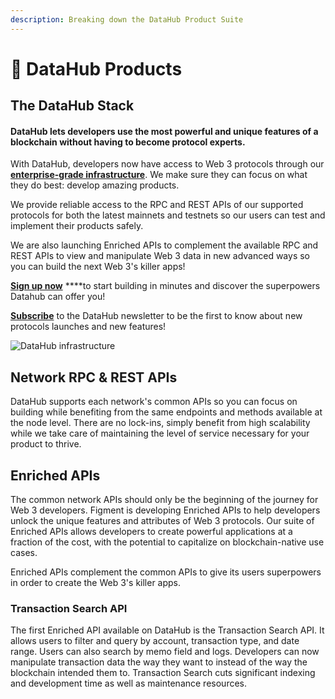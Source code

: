 ```yaml
---
description: Breaking down the DataHub Product Suite
---
```


# 📍 DataHub Products

## The DataHub Stack

#### DataHub lets developers use the most powerful and unique features of a blockchain without having to become protocol experts.

With DataHub, developers now have access to Web 3 protocols through our [**enterprise-grade infrastructure**](https://learn.datahub.figment.io/guides/datahub-infrastructure). We make sure they can focus on what they do best: develop amazing products.

We provide reliable access to the RPC and REST APIs of our supported protocols for both the latest mainnets and testnets so our users can test and implement their products safely. 

We are also launching Enriched APIs to complement the available RPC and REST APIs to view and manipulate Web 3 data in new advanced ways so you can build the next Web 3's killer apps! 

[**Sign up now**](https://datahub.figment.io/sign_up) ****to start building in minutes and discover the superpowers Datahub can offer you! 

[**Subscribe**](https://datahub.figment.io/subscribe) to the DataHub newsletter to be the first to know about new protocols launches and new features! 

![DataHub infrastructure](https://lh3.googleusercontent.com/yyCK3NcjWme-2AOgl5E7iwGxpjPhfayiK07sGPIDjtHK3Us3oH8aawFliV5XQqOKRwGyiT16mFc6H0WPFGz8Y9et5_ZRyNuzHm1RKUwcjF18FdUYx3bUoe6frUR42laa-sSfmfRU)

## Network RPC & REST APIs

DataHub supports each network's common APIs so you can focus on building while benefiting from the same endpoints and methods available at the node level. There are no lock-ins, simply benefit from high scalability while we take care of maintaining the level of service necessary for your product to thrive. 

## Enriched APIs 

The common network APIs should only be the beginning of the journey for Web 3 developers. Figment is developing Enriched APIs to help developers unlock the unique features and attributes of Web 3 protocols. Our suite of Enriched APIs allows developers to create powerful applications at a fraction of the cost, with the potential to capitalize on blockchain-native use cases.

Enriched APIs complement the common APIs to give its users superpowers in order to create the Web 3's killer apps. 

### Transaction Search API 

The first Enriched API available on DataHub is the Transaction Search API. It allows users to filter and query by account, transaction type, and date range. Users can also search by memo field and logs. Developers can now manipulate transaction data the way they want to instead of the way the blockchain intended them to. Transaction Search cuts significant indexing and development time as well as maintenance resources.



